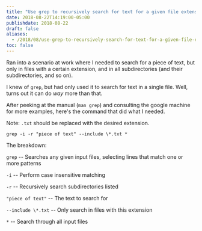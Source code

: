 ```yaml
---
title: "Use grep to recursively search for text for a given file extension"
date: 2018-08-22T14:19:00-05:00
publishdate: 2018-08-22
draft: false
aliases:
  - /2018/08/use-grep-to-recursively-search-for-text-for-a-given-file-extension/
toc: false
---
```


Ran into a scenario at work where I needed to search for a piece of text, but only in files with a certain extension, and in all subdirectories (and their subdirectories, and so on). 

I knew of `grep`, but had only used it to search for text in a single file. Well, turns out it can do _way_ more than that. 

After peeking at the manual (`man grep`) and consulting the google machine for more examples, here's the command that did what I needed. 

Note: `.txt` should be replaced with the desired extension.

```
grep -i -r "piece of text" --include \*.txt *
```

The breakdown: 

`grep` -- Searches any given input files, selecting lines that match one or more patterns

`-i` -- Perform case insensitive matching

`-r` -- Recursively search subdirectories listed

`"piece of text"` -- The text to search for

`--include \*.txt` -- Only search in files with this extension

`*` -- Search through all input files
